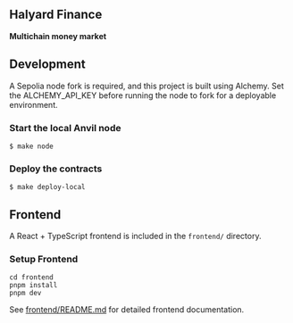 ## Halyard Finance

**Multichain money market**

## Development

A Sepolia node fork is required, and this project is built using Alchemy. Set the ALCHEMY_API_KEY before running the node to fork for a deployable environment.

### Start the local Anvil node

```shell
$ make node
```

### Deploy the contracts

```shell
$ make deploy-local
```

## Frontend

A React + TypeScript frontend is included in the `frontend/` directory.

### Setup Frontend

```shell
cd frontend
pnpm install
pnpm dev
```

See [frontend/README.md](frontend/README.md) for detailed frontend documentation.


